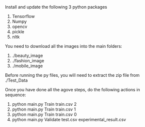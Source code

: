 Install and update the following 3 python packages
1) Tensorflow
2) Numpy
3) opencv
4) pickle
5) nltk

You need to download all the images into the main folders:
1) ./beauty_image
2) ./fashion_image
3) ./mobile_image

Before running the py files, you will need to extract the zip file from ./Test_Data

Once you have done all the agove steps, do the following actions in sequence:
1) python main.py Train train.csv 2
2) python main.py Train train.csv 1
3) python main.py Train train.csv 0
4) python main.py Validate test.csv experimental_result.csv
